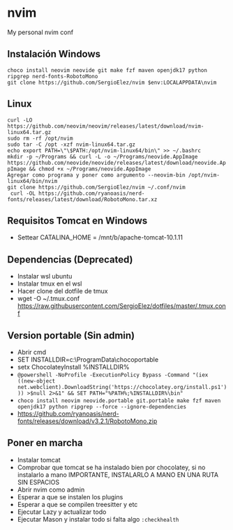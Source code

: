 # nvim
My personal nvim conf

## Instalación Windows
``choco install neovim neovide git make fzf maven openjdk17 python ripgrep nerd-fonts-RobotoMono`` <br/>
``git clone https://github.com/SergioElez/nvim $env:LOCALAPPDATA\nvim`` <br/>

## Linux
``curl -LO https://github.com/neovim/neovim/releases/latest/download/nvim-linux64.tar.gz`` <br/>
``sudo rm -rf /opt/nvim`` <br/>
``sudo tar -C /opt -xzf nvim-linux64.tar.gz`` <br/>
``echo export PATH=\"\$PATH:/opt/nvim-linux64/bin\" >> ~/.bashrc`` <br/>
``mkdir -p ~/Programs && curl -L -o ~/Programs/neovide.AppImage https://github.com/neovide/neovide/releases/latest/download/neovide.AppImage && chmod +x ~/Programs/neovide.AppImage`` <br/>
``Agregar como programa y poner como argumento --neovim-bin /opt/nvim-linux64/bin/nvim`` <br/>
``git clone https://github.com/SergioElez/nvim ~/.conf/nvim`` <br/>
`` curl -OL https://github.com/ryanoasis/nerd-fonts/releases/latest/download/RobotoMono.tar.xz`` <br/>

## Requisitos Tomcat en Windows
- Settear CATALINA_HOME = /mnt/b/apache-tomcat-10.1.11

## Dependencias (Deprecated)
- Instalar wsl ubuntu
- Instalar tmux en el wsl
- Hacer clone del dotfile de tmux
- wget -O ~/.tmux.conf https://raw.githubusercontent.com/SergioElez/dotfiles/master/.tmux.conf

## Version portable (Sin admin)
- Abrir cmd
- SET INSTALLDIR=c:\ProgramData\chocoportable
- setx ChocolateyInstall %INSTALLDIR%
- ``@powershell -NoProfile -ExecutionPolicy Bypass -Command "(iex ((new-object net.webclient).DownloadString('https://chocolatey.org/install.ps1'))) >$null 2>&1" && SET PATH="%PATH%;%INSTALLDIR%\bin"`` <br/>
- ``choco install neovim neovide.portable git.portable make fzf maven openjdk17 python ripgrep --force --ignore-dependencies`` 
- https://github.com/ryanoasis/nerd-fonts/releases/download/v3.2.1/RobotoMono.zip



## Poner en marcha
- Instalar tomcat
- Comprobar que tomcat se ha instalado bien por chocolatey, si no instalarlo a mano IMPORTANTE, INSTALARLO A MANO EN UNA RUTA SIN ESPACIOS
- Abrir nvim como admin
- Esperar a que se instalen los plugins
- Esperar a que se compilen treesitter y etc
- Ejecutar Lazy y actualizar todo
- Ejecutar Mason y instalar todo si falta algo
``:checkhealth``





